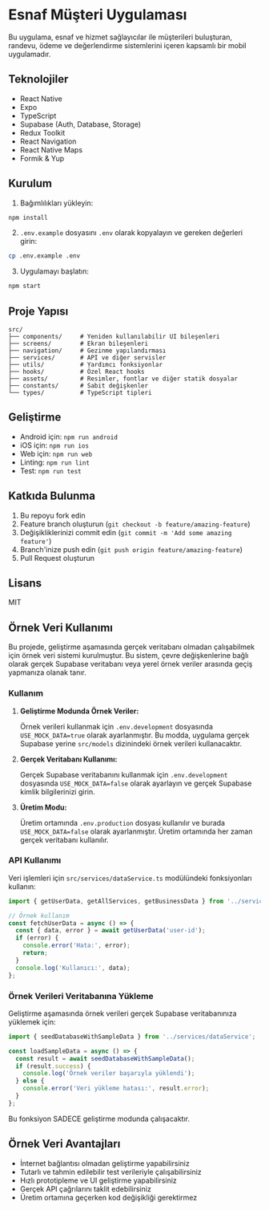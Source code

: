 # Esnaf Müşteri Uygulaması

Bu uygulama, esnaf ve hizmet sağlayıcılar ile müşterileri buluşturan, randevu, ödeme ve değerlendirme sistemlerini içeren kapsamlı bir mobil uygulamadır.

## Teknolojiler

- React Native
- Expo
- TypeScript
- Supabase (Auth, Database, Storage)
- Redux Toolkit
- React Navigation
- React Native Maps
- Formik & Yup

## Kurulum

1. Bağımlılıkları yükleyin:
```bash
npm install
```

2. `.env.example` dosyasını `.env` olarak kopyalayın ve gereken değerleri girin:
```bash
cp .env.example .env
```

3. Uygulamayı başlatın:
```bash
npm start
```

## Proje Yapısı

```
src/
├── components/     # Yeniden kullanılabilir UI bileşenleri
├── screens/        # Ekran bileşenleri
├── navigation/     # Gezinme yapılandırması
├── services/       # API ve diğer servisler
├── utils/          # Yardımcı fonksiyonlar
├── hooks/          # Özel React hooks
├── assets/         # Resimler, fontlar ve diğer statik dosyalar
├── constants/      # Sabit değişkenler
└── types/          # TypeScript tipleri
```

## Geliştirme

- Android için: `npm run android`
- iOS için: `npm run ios`
- Web için: `npm run web`
- Linting: `npm run lint`
- Test: `npm run test`

## Katkıda Bulunma

1. Bu repoyu fork edin
2. Feature branch oluşturun (`git checkout -b feature/amazing-feature`)
3. Değişikliklerinizi commit edin (`git commit -m 'Add some amazing feature'`)
4. Branch'inize push edin (`git push origin feature/amazing-feature`)
5. Pull Request oluşturun

## Lisans

MIT

## Örnek Veri Kullanımı

Bu projede, geliştirme aşamasında gerçek veritabanı olmadan çalışabilmek için örnek veri sistemi kurulmuştur. Bu sistem, çevre değişkenlerine bağlı olarak gerçek Supabase veritabanı veya yerel örnek veriler arasında geçiş yapmanıza olanak tanır.

### Kullanım

1. **Geliştirme Modunda Örnek Veriler:**

   Örnek verileri kullanmak için `.env.development` dosyasında `USE_MOCK_DATA=true` olarak ayarlanmıştır. Bu modda, uygulama gerçek Supabase yerine `src/models` dizinindeki örnek verileri kullanacaktır.

2. **Gerçek Veritabanı Kullanımı:**

   Gerçek Supabase veritabanını kullanmak için `.env.development` dosyasında `USE_MOCK_DATA=false` olarak ayarlayın ve gerçek Supabase kimlik bilgilerinizi girin.

3. **Üretim Modu:**

   Üretim ortamında `.env.production` dosyası kullanılır ve burada `USE_MOCK_DATA=false` olarak ayarlanmıştır. Üretim ortamında her zaman gerçek veritabanı kullanılır.

### API Kullanımı

Veri işlemleri için `src/services/dataService.ts` modülündeki fonksiyonları kullanın:

```typescript
import { getUserData, getAllServices, getBusinessData } from '../services/dataService';

// Örnek kullanım
const fetchUserData = async () => {
  const { data, error } = await getUserData('user-id');
  if (error) {
    console.error('Hata:', error);
    return;
  }
  console.log('Kullanıcı:', data);
};
```

### Örnek Verileri Veritabanına Yükleme

Geliştirme aşamasında örnek verileri gerçek Supabase veritabanınıza yüklemek için:

```typescript
import { seedDatabaseWithSampleData } from '../services/dataService';

const loadSampleData = async () => {
  const result = await seedDatabaseWithSampleData();
  if (result.success) {
    console.log('Örnek veriler başarıyla yüklendi');
  } else {
    console.error('Veri yükleme hatası:', result.error);
  }
};
```

Bu fonksiyon SADECE geliştirme modunda çalışacaktır.

## Örnek Veri Avantajları

- İnternet bağlantısı olmadan geliştirme yapabilirsiniz
- Tutarlı ve tahmin edilebilir test verileriyle çalışabilirsiniz
- Hızlı prototipleme ve UI geliştirme yapabilirsiniz
- Gerçek API çağrılarını taklit edebilirsiniz
- Üretim ortamına geçerken kod değişikliği gerektirmez 